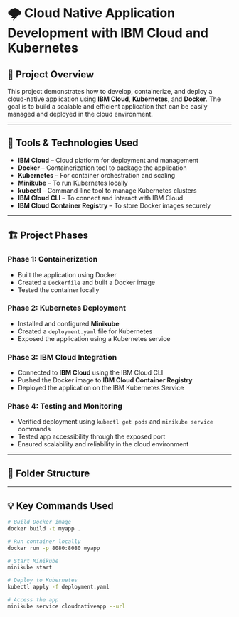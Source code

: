 
# 🌩️ Cloud Native Application Development with IBM Cloud and Kubernetes

## 📘 Project Overview
This project demonstrates how to develop, containerize, and deploy a cloud-native application using **IBM Cloud**, **Kubernetes**, and **Docker**. The goal is to build a scalable and efficient application that can be easily managed and deployed in the cloud environment.

---

## 🚀 Tools & Technologies Used
- **IBM Cloud** – Cloud platform for deployment and management  
- **Docker** – Containerization tool to package the application  
- **Kubernetes** – For container orchestration and scaling  
- **Minikube** – To run Kubernetes locally  
- **kubectl** – Command-line tool to manage Kubernetes clusters  
- **IBM Cloud CLI** – To connect and interact with IBM Cloud  
- **IBM Cloud Container Registry** – To store Docker images securely  

---

## 🏗️ Project Phases
### **Phase 1:** Containerization
- Built the application using Docker  
- Created a `Dockerfile` and built a Docker image  
- Tested the container locally  

### **Phase 2:** Kubernetes Deployment
- Installed and configured **Minikube**  
- Created a `deployment.yaml` file for Kubernetes  
- Exposed the application using a Kubernetes service  

### **Phase 3:** IBM Cloud Integration
- Connected to **IBM Cloud** using the IBM Cloud CLI  
- Pushed the Docker image to **IBM Cloud Container Registry**  
- Deployed the application on the IBM Kubernetes Service  

### **Phase 4:** Testing and Monitoring
- Verified deployment using `kubectl get pods` and `minikube service` commands  
- Tested app accessibility through the exposed port  
- Ensured scalability and reliability in the cloud environment  

---

## 📂 Folder Structure




---

## 💡 Key Commands Used
```bash
# Build Docker image
docker build -t myapp .

# Run container locally
docker run -p 8080:8080 myapp

# Start Minikube
minikube start

# Deploy to Kubernetes
kubectl apply -f deployment.yaml

# Access the app
minikube service cloudnativeapp --url


